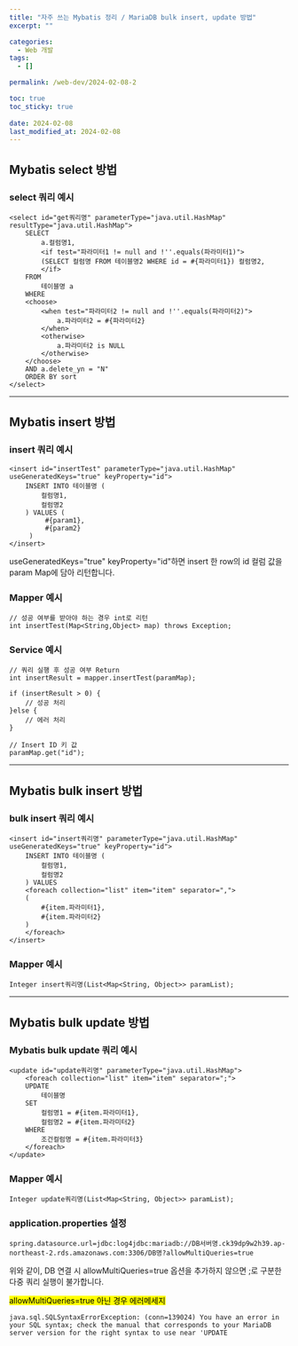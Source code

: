 ```yaml
---
title: "자주 쓰는 Mybatis 정리 / MariaDB bulk insert, update 방법"
excerpt: ""

categories:
  - Web 개발
tags:
  - []

permalink: /web-dev/2024-02-08-2

toc: true
toc_sticky: true
 
date: 2024-02-08
last_modified_at: 2024-02-08
---
```


## Mybatis select 방법

### select 쿼리 예시
```
<select id="get쿼리명" parameterType="java.util.HashMap" resultType="java.util.HashMap">
	SELECT
		a.컬럼명1,
		<if test="파라미터1 != null and !''.equals(파라미터1)">
		(SELECT 컬럼명 FROM 테이블명2 WHERE id = #{파라미터1}) 컬럼명2,
		</if>
	FROM
		테이블명 a
	WHERE
	<choose>
		<when test="파라미터2 != null and !''.equals(파라미터2)">
			a.파라미터2 = #{파라미터2}
		</when>
		<otherwise>
			a.파라미터2 is NULL
		</otherwise>
	</choose>
	AND a.delete_yn = "N"
	ORDER BY sort
</select>
```

---

## Mybatis insert 방법

### insert 쿼리 예시
```
<insert id="insertTest" parameterType="java.util.HashMap" useGeneratedKeys="true" keyProperty="id">
    INSERT INTO 테이블명 (
        컬럼명1,
        컬럼명2
    ) VALUES (
         #{param1},
         #{param2}
     )
</insert>
```
useGeneratedKeys="true" keyProperty="id"하면 insert 한 row의 id 컬럼 값을 param Map에 담아 리턴합니다.

### Mapper 예시
```
// 성공 여부를 받아야 하는 경우 int로 리턴
int insertTest(Map<String,Object> map) throws Exception;
```

### Service 예시
```
// 쿼리 실행 후 성공 여부 Return
int insertResult = mapper.insertTest(paramMap);

if (insertResult > 0) {
	// 성공 처리
}else {
	// 에러 처리
}

// Insert ID 키 값
paramMap.get("id");
```

---

## Mybatis bulk insert 방법

### bulk insert 쿼리 예시
```
<insert id="insert쿼리명" parameterType="java.util.HashMap" useGeneratedKeys="true" keyProperty="id">
	INSERT INTO 테이블명 (
		컬럼명1,
		컬럼명2
	) VALUES
	<foreach collection="list" item="item" separator=",">
	(
		#{item.파라미터1},
		#{item.파라미터2}
	)
	</foreach>
</insert>
```

### Mapper 예시
```
Integer insert쿼리명(List<Map<String, Object>> paramList);
```

---

## Mybatis bulk update 방법

### Mybatis bulk update 쿼리 예시
```
<update id="update쿼리명" parameterType="java.util.HashMap">
    <foreach collection="list" item="item" separator=";">
    UPDATE
        테이블명
    SET
        컬럼명1 = #{item.파라미터1},
        컬럼명2 = #{item.파라미터2}
    WHERE
        조건컬럼명 = #{item.파라미터3}
    </foreach>
</update>

```

### Mapper 예시
```
Integer update쿼리명(List<Map<String, Object>> paramList);
```

### application.properties 설정
```
spring.datasource.url=jdbc:log4jdbc:mariadb://DB서버명.ck39dp9w2h39.ap-northeast-2.rds.amazonaws.com:3306/DB명?allowMultiQueries=true
```
위와 같이, DB 연결 시 allowMultiQueries=true 옵션을 추가하지 않으면 ;로 구분한 다중 쿼리 실행이 불가합니다.

<mark>allowMultiQueries=true 아닌 경우 에러메세지</mark>
```
java.sql.SQLSyntaxErrorException: (conn=139024) You have an error in your SQL syntax; check the manual that corresponds to your MariaDB server version for the right syntax to use near 'UPDATE
```

